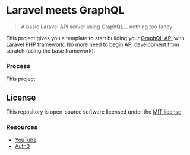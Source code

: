 # Laravel meets GraphQL

> A basic Laravel API server using GraphQL... nothing too fancy.

This project gives you a template to start building your [GraphQL API](https://graphql.org) with [Laravel PHP framework](https://laravel.com). No more need to begin API development from scratch (using the base framework).

### Process

This project 

## License

This repository is open-source software licensed under the [MIT license](https://opensource.org/licenses/MIT).

### Resources

- [YouTube](https://www.youtube.com/watch?v=hvjW-MQEwIM&list=PLEhEHUEU3x5qsA5JnRzhgOghrH9Vqz4cg)
- [Auth0](https://auth0.com/blog/developing-and-securing-graphql-apis-with-laravel)